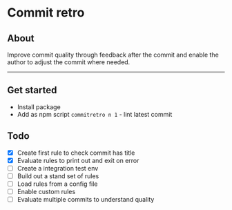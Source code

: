 # Commit retro

## About

Improve commit quality through feedback after the commit and enable the author to adjust the commit where needed.
****
## Get started

- Install package
- Add as npm script `commitretro n 1` - lint latest commit

## Todo

- [x] Create first rule to check commit has title
- [x] Evaluate rules to print out and exit on error
- [ ] Create a integration test env
- [ ] Build out a stand set of rules
- [ ] Load rules from a config file
- [ ] Enable custom rules
- [ ] Evaluate multiple commits to understand quality